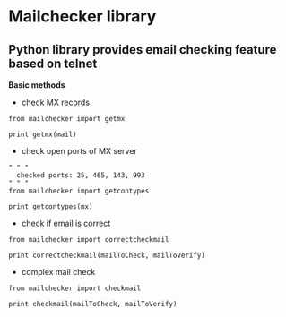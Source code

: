 Mailchecker library
===========

Python library provides email checking feature based on telnet
--------------

**Basic methods**

- check MX records
```
from mailchecker import getmx
 
print getmx(mail)
```

- check open ports of MX server
```
" " "
  checked ports: 25, 465, 143, 993
" " "
from mailchecker import getcontypes
 
print getcontypes(mx)
```

- check if email is correct
```
from mailchecker import correctcheckmail
 
print correctcheckmail(mailToCheck, mailToVerify)
```

- complex mail check
```
from mailchecker import checkmail
 
print checkmail(mailToCheck, mailToVerify)

```
